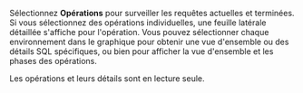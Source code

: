 Sélectionnez **Opérations** pour surveiller les requêtes actuelles et terminées. Si vous sélectionnez des opérations individuelles, une feuille latérale détaillée s'affiche pour l'opération. Vous pouvez sélectionner chaque environnement dans le graphique pour obtenir une vue d'ensemble ou des détails SQL spécifiques, ou bien pour afficher la vue d'ensemble et les phases des opérations.

Les opérations et leurs détails sont en lecture seule.
